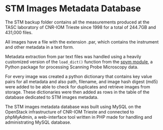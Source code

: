 # STM Images Metadata Database

The STM backup folder contains all the measurements produced at the TASC laboratory  of CNR-IOM Trieste since 1998 for a total of 244.7GB and 431,000 files.

All images have a file with the extension .par, which contains the instrument and other metadata in a text form.

Metadata extraction from par text files was handled using a heavily customized version of the `load_dict()` function from the [spym module](https://pypi.org/project/spym/ "spym"), a Python package for processing Scanning Probe Microscopy data. 

For every image was created a python dictionary that contains key value pairs for all metadata and also path, filename, and image hash digest (md5) were added to be able to check for duplicates and retrieve images from storage.
These dictionaries were then added as rows in the table of the database dedicated to STM images metadata.

The STM images metadata database was built using MySQL on the OpenStack infrastructure of CNR-IOM Trieste and connected to 
phpMyAdmin, a web-interface tool written in PHP made for handling and administrating MySQL database. 
